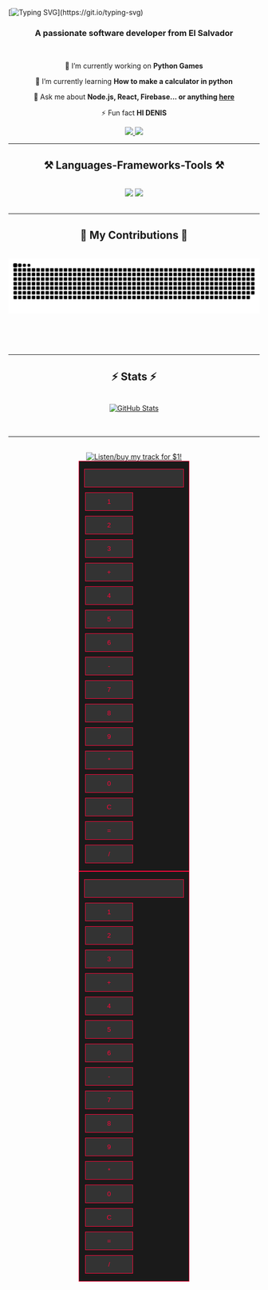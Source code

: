 

[![Typing SVG](https://readme-typing-svg.herokuapp.com?font=Fira+Code&size=25&duration=1000&pause=1000&color=006900&width=435&lines=Hi+my+name+is+Alex!%F0%9F%91%BE;I+love+to+code+Python+%F0%9F%90%8D;HI+DENIS!)](https://git.io/typing-svg)

<h3 align="center">A passionate software developer from El Salvador</h3>

<br/>

<div align="center">
 
 🔭 I’m currently working on **Python Games**
 
 🌱 I’m currently learning **How to make a calculator in python**

💬 Ask me about **Node.js, React, Firebase... or anything [here](https://github.com/salesp07/salesp07/issues)**

⚡ Fun fact **HI DENIS**

 </div>
 
<div align="center"> 
  <a href="mailto:alexx2232701@gmail.com">
  <img src="https://img.shields.io/badge/Gmail-333333?style=for-the-badge&logo=gmail&logoColor=red" />
  </a>
  <target="_blank" />
  </a>
  <a href="https://salesp07.github.io" target="_blank">
   <img src="https://img.shields.io/badge/Portfolio-FF5722?style=for-the-badge&logo=todoist&logoColor=white" target="_blank" /> <!-- sqlite, safari, google-chrome are other good icon options -->
  </a>
</div>

 <hr/>
 
<h2 align="center">⚒️ Languages-Frameworks-Tools ⚒️</h2>
<br/>
<div align="center">
  <img src="https://skillicons.dev/icons?i=react,bootstrap,mui,html,css,vscode,github,figma,tailwind,git,r" />
  <img src="https://skillicons.dev/icons?i=nodejs,python,javascript,typescript,express,firebase,mongodb,c,java,nextjs,mysql,flask" /><br>
</div>

<br/>
<hr/>

<div align="center">
  <h2>🐍 My Contributions 🐍</h2>
  <br>
  <img alt="snake eating my contributions" src="https://raw.githubusercontent.com/salesp07/salesp07/output/github-contribution-grid-snake.svg" />
  
  <br/><br/><br/>
</div>

<hr/>


<h2 align="center">⚡ Stats ⚡</h2>
<br>
<div align="center">
  <a href="https://github.com/alexthemenace">
    <img src="https://github-readme-stats.vercel.app/api?username=alexthemenace&show_icons=true&theme=radical" alt="GitHub Stats" />
  </a>
  
</div>
<br/><br/>
<hr/>
<br/>
<div align="center">
  <a href='https://traktra.in/t/2s8YzRzPHr' target='_blank'>
    <img height='64' style='border:0px;height:64px;' src='Al.png' border='0' alt='Listen/buy my track for $1!' />
  </a>
</div>


<html>
<head>
  <style>
    .calculator {
      border: 1px solid #ccc;
      padding: 10px;
      width: 200px;
      margin: 0 auto;
    }
    .calculator input {
      width: 100%;
      padding: 10px;
      margin: 5px 0;
      box-sizing: border-box;
    }
    .calculator button {
      width: 48%;
      padding: 10px;
      margin: 5px 1%;
      box-sizing: border-box;
    }
  </style>
</head>
<body>

<div class="calculator">
  <input type="text" id="display" disabled>
  <br>
  <button onclick="appendNumber('1')">1</button>
  <button onclick="appendNumber('2')">2</button>
  <button onclick="appendNumber('3')">3</button>
  <button onclick="appendOperator('+')">+</button>
  <br>
  <button onclick="appendNumber('4')">4</button>
  <button onclick="appendNumber('5')">5</button>
  <button onclick="appendNumber('6')">6</button>
  <button onclick="appendOperator('-')">-</button>
  <br>
  <button onclick="appendNumber('7')">7</button>
  <button onclick="appendNumber('8')">8</button>
  <button onclick="appendNumber('9')">9</button>
  <button onclick="appendOperator('*')">*</button>
  <br>
  <button onclick="appendNumber('0')">0</button>
  <button onclick="clearDisplay()">C</button>
  <button onclick="calculateResult()">=</button>
  <button onclick="appendOperator('/')">/</button>
</div>

<script>
  function appendNumber(number) {
    document.getElementById('display').value += number;
  }

  function appendOperator(operator) {
    document.getElementById('display').value += ' ' + operator + ' ';
  }

  function clearDisplay() {
    document.getElementById('display').value = '';
  }

  function calculateResult() {
    const display = document.getElementById('display');
    display.value = eval(display.value);
  }
</script>

</body>
</html>
<!DOCTYPE html>
<html>
<head>
  <style>
    .calculator {
      border: 1px solid #ff073a;
      padding: 10px;
      width: 200px;
      margin: 0 auto;
      background-color: #1a1a1a;
      color: #ff073a;
      font-family: Arial, sans-serif;
    }
    .calculator input {
      width: 100%;
      padding: 10px;
      margin: 5px 0;
      box-sizing: border-box;
      background-color: #333;
      color: #ff073a;
      border: 1px solid #ff073a;
    }
    .calculator button {
      width: 48%;
      padding: 10px;
      margin: 5px 1%;
      box-sizing: border-box;
      background-color: #333;
      color: #ff073a;
      border: 1px solid #ff073a;
      cursor: pointer;
    }
    .calculator button:hover {
      background-color: #ff073a;
      color: #1a1a1a;
    }
  </style>
</head>
<body>

<div class="calculator">
  <input type="text" id="display" disabled>
  <br>
  <button onclick="appendNumber('1')">1</button>
  <button onclick="appendNumber('2')">2</button>
  <button onclick="appendNumber('3')">3</button>
  <button onclick="appendOperator('+')">+</button>
  <br>
  <button onclick="appendNumber('4')">4</button>
  <button onclick="appendNumber('5')">5</button>
  <button onclick="appendNumber('6')">6</button>
  <button onclick="appendOperator('-')">-</button>
  <br>
  <button onclick="appendNumber('7')">7</button>
  <button onclick="appendNumber('8')">8</button>
  <button onclick="appendNumber('9')">9</button>
  <button onclick="appendOperator('*')">*</button>
  <br>
  <button onclick="appendNumber('0')">0</button>
  <button onclick="clearDisplay()">C</button>
  <button onclick="calculateResult()">=</button>
  <button onclick="appendOperator('/')">/</button>
</div>

<script>
  function appendNumber(number) {
    document.getElementById('display').value += number;
  }

  function appendOperator(operator) {
    document.getElementById('display').value += ' ' + operator + ' ';
  }

  function clearDisplay() {
    document.getElementById('display').value = '';
  }

  function calculateResult() {
    const display = document.getElementById('display');
    display.value = eval(display.value);
  }
</script>

</body>
</html>
